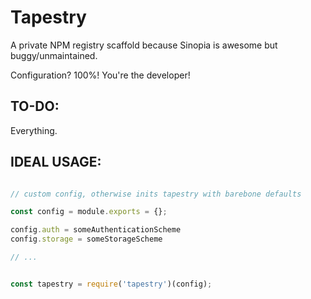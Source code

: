 # Tapestry

A private NPM registry scaffold because Sinopia is awesome but buggy/unmaintained.

Configuration? 100%! You're the developer!

## TO-DO:

Everything.

## IDEAL USAGE:

```js

// custom config, otherwise inits tapestry with barebone defaults

const config = module.exports = {};

config.auth = someAuthenticationScheme
config.storage = someStorageScheme

// ...


const tapestry = require('tapestry')(config);
```
